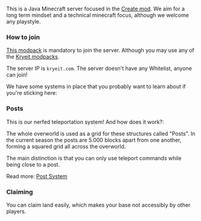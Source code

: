 This is a Java Minecraft server focused in the [Create mod](https://createmod.net). We aim for a long term mindset and a technical minecraft focus, although we welcome any playstyle.

### How to join
[This modpack](https://modrinth.com/modpack/kryeit) is mandatory to join the server. Although you may use any of the [Kryeit modpacks](https://kryeit.com/modpacks).

The server IP is `kryeit.com`. The server doesn't have any Whitelist, anyone can join!

We have some systems in place that you probably want to learn about if you're sticking here:

### Posts

This is our nerfed teleportation system! And how does it work?:

The whole overworld is used as a grid for these structures called "Posts". In the current season the posts are 5.000 blocks apart from one another, forming a squared grid all across the overworld.

The main distinction is that you can only use teleport commands while being close to a post.

Read more: [Post System](/posts/commands)

### Claiming

You can claim land easily, which makes your base not accessibly by other players.


